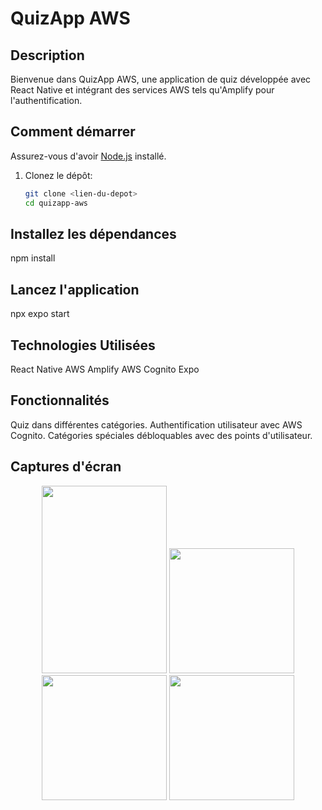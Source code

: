 # QuizApp AWS

## Description

Bienvenue dans QuizApp AWS, une application de quiz développée avec React Native et intégrant des services AWS tels qu'Amplify pour l'authentification.

## Comment démarrer

Assurez-vous d'avoir [Node.js](https://nodejs.org/) installé.

1. Clonez le dépôt:

   ```bash
   git clone <lien-du-depot>
   cd quizapp-aws

## Installez les dépendances

npm install

## Lancez l'application

npx expo start

## Technologies Utilisées

React Native
AWS Amplify
AWS Cognito
Expo

## Fonctionnalités

Quiz dans différentes catégories.
Authentification utilisateur avec AWS Cognito.
Catégories spéciales débloquables avec des points d'utilisateur.

## Captures d'écran

<!-- markdownlint-disable MD033 -->
<p align="center">
  <img src="https://res.cloudinary.com/dxrttyi2g/image/upload/v1700819263/demo1_hfdx2w.png" width="200" height="300" padding="20"/>

  <img src="https://res.cloudinary.com/dxrttyi2g/image/upload/v1700819263/demo2_wxxqfv.png" width="200" heigth="500" padding="20"/>

  <img src="https://res.cloudinary.com/dxrttyi2g/image/upload/v1700819263/demo3_tyy1fh.png" width="200" heigth="500" padding="20"/>

  <img src="https://res.cloudinary.com/dxrttyi2g/image/upload/v1700819263/demo4_pxe7mu.png" width="200" heigth="500" padding="20"/>
</p>
<!-- markdownlint-enable MD033 -->

